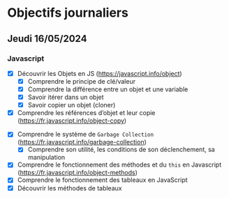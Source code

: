 # Objectifs journaliers

## Jeudi 16/05/2024

### Javascript

- [x] Découvrir les Objets en JS (https://javascript.info/object)
  - [x] Comprendre le principe de clé/valeur
  - [x] Comprendre la différence entre un objet et une variable
  - [x] Savoir itérer dans un objet
  - [x] Savoir copier un objet (cloner)
- [x] Comprendre les références d’objet et leur copie (https://fr.javascript.info/object-copy)

* [x] Comprendre le système de `Garbage Collection` (https://fr.javascript.info/garbage-collection)
  - [x] Comprendre son utilité, les conditions de son déclenchement, sa manipulation
* [x] Comprendre le fonctionnement des méthodes et du `this` en Javascript (https://fr.javascript.info/object-methods)
* [x] Comprendre le fonctionnement des tableaux en JavaScript
* [x] Découvrir les méthodes de tableaux
